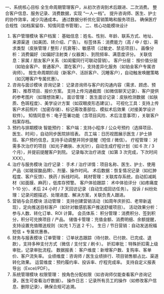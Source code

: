 一、系统核心目标
全生命周期管理客户，从初次咨询到术后跟进、二次消费。
整合客户信息、服务记录、消费数据，实现 “一人一档”。
提升咨询师、医生、护士的协作效率，减少沟通成本。
通过数据分析优化营销策略和服务项目。
确保医疗合规性（如档案留存、知情同意书管理）。
二、核心功能模块设计
1. 客户管理模块
客户档案：
基础信息：姓名、性别、年龄、联系方式、地址、来源渠道（如美团、转介绍、广告）。
标签体系：消费能力（高 / 中 / 低）、需求类型（皮肤管理 / 整形 / 抗衰等）、敏感项（过敏史、禁忌项目）。
画像分析：消费偏好（如偏好注射类 / 仪器类）、到院频率、满意度评分。
关联信息：家属 / 朋友客户关系（如闺蜜同行可联动营销）。
客户分层：
按价值分层（如铂金客户、普通客户、潜在客户），支持差异化服务（如铂金客户专属咨询师）。
按生命周期阶段（新客户、活跃客户、沉睡客户），自动触发唤醒策略（如沉睡客户专属优惠）。
2. 咨询与面诊模块
咨询记录：
记录咨询师与客户的沟通内容（需求、顾虑、预算）、推荐项目、报价方案。
支持上传沟通截图（如微信聊天记录）、客户提供的参考图片（如理想效果）。
面诊管理：
医生面诊记录：皮肤检测数据（如肤质、色斑程度）、美学设计方案（如双眼皮形态建议）。
可视化工具：支持上传客户术前照片（加密存储）、标记需改善部位、模拟术后效果（对接美学设计软件）。
知情同意书：电子签署功能（含项目风险、术后注意事项），关联客户档案存档。
3. 预约与排期模块
智能预约：
客户端：支持小程序 / 公众号预约（选择项目、医生、时间），自动同步医院排班表。
员工端：日历视图展示医生 / 护士排班、客户预约信息，支持手动调整并同步提醒（短信 / 微信）。
疗程管理：
对需多次治疗的项目（如光子嫩肤、水光针），自动生成疗程计划（如 6 次 / 3 个月），并提前提醒客户到院。
记录每次治疗进度（如第 3 次完成，下次时间 XXX）。
4. 治疗与服务模块
治疗记录：
手术 / 治疗详情：项目名称、医生、护士、使用产品（如玻尿酸品牌）、剂量、操作时间。
术后数据：恢复情况记录（如红肿程度、客户反馈）、换药 / 拆线时间。
耗材管理：关联库存系统，自动扣减耗材（如面膜、麻药），低库存预警。
客户体验跟踪：
术中体验评分（如疼痛度 1-10 分）、术后 24 小时 / 7 天回访记录（自动生成回访任务）。
投诉 / 纠纷处理：记录问题描述、处理进度、解决方案，关联负责人跟进。
5. 营销与会员模块
活动管理：
支持创建营销活动（如周年庆折扣、老带新返现），定向推送目标客户（如针对敏感肌客户推送舒缓项目）。
活动效果分析：参与人数、转化订单、ROI 计算。
会员体系：
积分管理：消费积分、签到积分，积分可兑换项目 / 产品。
储值卡管理：充值金额、消费明细、余额提醒，支持设置充值赠送规则（如充 1 万送 2 千）。
生日 / 节日营销：自动发送祝福短信 + 专属优惠券。
6. 财务与报表模块
订单管理：
订单状态跟踪（待付款、已付款、已完成、退款），支持多种支付方式（微信 / 支付宝 / 刷卡）。
折扣审批：特殊折扣需上级审批，记录审批流程。
数据报表：
客户维度：新增客户数、复购率、客单价、客户流失率。
业绩维度：咨询师 / 医生业绩排行、项目销售额占比、渠道转化效果。
运营维度：预约履约率、投诉率、疗程完成率。
支持自定义报表导出（Excel/PDF）。
7. 系统管理模块
权限管理：
按角色分配权限（如咨询师仅能查看客户咨询记录，医生可查看治疗数据）。
操作日志：记录所有员工的操作（如修改客户信息、删除记录），确保合规可追溯。